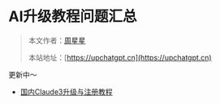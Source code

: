 # AI升级教程问题汇总

> 本文作者：[周星星](https://github.com/jobinben)
>
> 本站地址：[https://upchatgpt.cn](https://upchatgpt.cn)

更新中～


- [国内Claude3升级与注册教程](Claude3教程系列/国内Claude3升级与注册教程.md)
<!-- [计算机基础学习路线 by 程序员鱼皮](计算机基础学习路线%20by%20程序员鱼皮.md) -->






